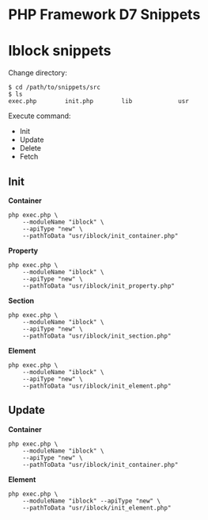 # PHP Framework D7 Snippets


# Iblock snippets

Change directory:

```shell
$ cd /path/to/snippets/src
$ ls
exec.php        init.php        lib             usr
```

Execute command:

* Init
* Update
* Delete
* Fetch


## Init

**Container**

```shell
php exec.php \
    --moduleName "iblock" \
    --apiType "new" \
    --pathToData "usr/iblock/init_container.php"
```

**Property**

```shell
php exec.php \
    --moduleName "iblock" \ 
    --apiType "new" \
    --pathToData "usr/iblock/init_property.php"
```

**Section**

```shell
php exec.php \
    --moduleName "iblock" \ 
    --apiType "new" \
    --pathToData "usr/iblock/init_section.php"
```

**Element**

```shell
php exec.php \
    --moduleName "iblock" \ 
    --apiType "new" \
    --pathToData "usr/iblock/init_element.php"
```

## Update

**Container**

```shell
php exec.php \
    --moduleName "iblock" \ 
    --apiType "new" \
    --pathToData "usr/iblock/init_container.php"
```

**Element**

```shell
php exec.php \
    --moduleName "iblock" --apiType "new" \
    --pathToData "usr/iblock/init_element.php"
```
